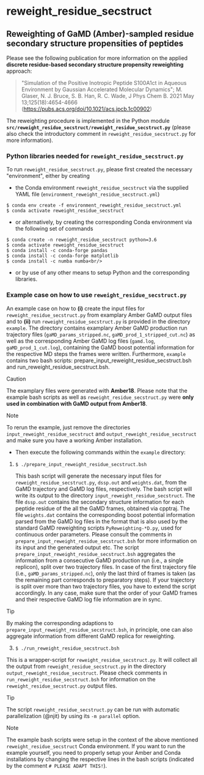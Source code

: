 # reweight_residue_secstruct
## Reweighting of GaMD (Amber)-sampled residue secondary structure propensities of peptides

Please see the following publication for more information on the applied **discrete residue-based secondary structure propensity reweighting** approach: 

> "Simulation of the Positive Inotropic Peptide S100A1ct in Aqueous Environment by Gaussian Accelerated Molecular Dynamics"; M. Glaser, N. J. Bruce, S. B. Han, R. C. Wade, J Phys Chem B. 2021 May 13;125(18):4654-4666 (https://pubs.acs.org/doi/10.1021/acs.jpcb.1c00902)

The reweighting procedure is implemented in the Python module **`src/reweight_residue_secstruct/reweight_residue_secstruct.py`** (please also check the introductory comment in `reweight_residue_secstruct.py` for more information).

### Python libraries needed for `reweight_residue_secstruct.py`

To run `reweight_residue_secstruct.py`, please first created the necessary "environment", either by creating

* the Conda environment `reweight_residue_secstruct` via the supplied YAML file (`environment_reweight_residue_secstruct.yml`)
```
$ conda env create -f environment_reweight_residue_secstruct.yml
$ conda activate reweight_residue_secstruct
```
* or alternatively, by creating the corresponding Conda environment via the following set of commands
```
$ conda create -n reweight_residue_secstruct python=3.6
$ conda activate reweight_residue_secstruct
$ conda install -c conda-forge pandas
$ conda install -c conda-forge matplotlib
$ conda install -c numba numba<br/>
```
* or by use of any other means to setup Python and the corresponding libraries.

### Example case on how to use `reweight_residue_secstruct.py`

An example case on how to 
**(i)** create the input files for `reweight_residue_secstruct.py` from examplary Amber GaMD output files and to 
**(ii)** run `reweight_residue_secstruct.py` is provided in the directory `example`. The directory contains examplary Amber GaMD production run trajectory files (`gaMD_params_stripped.nc`, `gaMD_prod_1_stripped_cut.nc`) as well as the corresponding Amber GaMD log files (`gamd.log`, `gaMD_prod_1_cut.log`), containing the GaMD boost potential information for the respective MD steps the frames were written. Furthermore, `example` contains two bash scripts: prepare_input_reweight_residue_secstruct.bsh and run_reweight_residue_secstruct.bsh.

> [!CAUTION]
> The examplary files were generated with **Amber18**. 
> Please note that the example bash scripts as well as `reweight_residue_secstruct.py` were **only used in combination with GaMD output from Amber18**.

> [!NOTE]
> To rerun the example, just remove the directories `input_reweight_residue_secstruct` and `output_reweight_residue_secstruct` and make sure you have a working Amber installation.

* Then execute the following commands within the `example` directory:

1) `$ ./prepare_input_reweight_residue_secstruct.bsh` 

    This bash script will generate the necessary input files for `reweight_residue_secstruct.py`, `dssp.out` and `weights.dat`, from the GaMD trajectory and GaMD log files, respectively.
    The bash script will write its output to the directory `input_reweight_residue_secstruct`.
    The file `dssp.out` contains the secondary structure information for each peptide residue of the all the GaMD frames, obtained via cpptraj.
    The file `weights.dat` contains the corresponding boost potential information parsed from the GaMD log files in the format that is also used by the standard GaMD reweighting scripts `PyReweighting-*D.py`, used for continuous order parameters.
    Please consult the comments in `prepare_input_reweight_residue_secstruct.bsh` for more information on its input and the generated output etc.
    The script `prepare_input_reweight_residue_secstruct.bsh` aggregates the information from a consecutive GaMD production run (i.e., a single replicon), split over two trajectory files.
    In case of the first trajectory file (i.e., `gaMD_params_stripped.nc`), only the last third of frames is taken (as the remaining part corresponds to preparatory steps).
    If your trajectory is split over more than two trajectory files, you have to extend the script accordingly. In any case, make sure that the order of your GaMD frames and their respective GaMD log file information are in sync.

> [!TIP]
> By making the corresponding adaptions to `prepare_input_reweight_residue_secstruct.bsh`, in principle, one can also aggregate information from different GaMD replica for reweighting.

3) `$ ./run_reweight_residue_secstruct.bsh` 

This is a wrapper-script for `reweight_residue_secstruct.py`.
It will collect all the output from `reweight_residue_secstruct.py` in the directory `output_reweight_residue_secstruct`.
Please check comments in `run_reweight_residue_secstruct.bsh` for information on the `reweight_residue_secstruct.py` output files.

> [!TIP]
> The script `reweight_residue_secstruct.py` can be run with automatic parallelization (@njit) by using its `-m parallel` option.

> [!NOTE]
> The example bash scripts were setup in the context of the above mentioned `reweight_residue_secstruct` Conda environment.
> If you want to run the example yourself, you need to properly setup your Amber and Conda installations by changing the respective lines in the bash scripts (indicated by the comment `# PLEASE ADAPT THIS!`).
